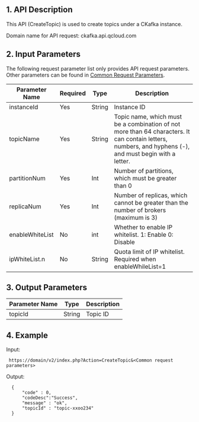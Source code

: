 ## 1. API Description

This API (CreateTopic) is used to create topics under a CKafka instance.

Domain name for API request: ckafka.api.qcloud.com

## 2. Input Parameters

The following request parameter list only provides API request parameters. Other parameters can be found in [Common Request Parameters](https://cloud.tencent.com/doc/api/431/5883).

| Parameter Name | Required | Type | Description |
| --- | --- | --- | --- |
| instanceId | Yes | String | Instance ID |
| topicName | Yes | String | Topic name, which must be a combination of not more than 64 characters. It can contain letters, numbers, and hyphens (-), and must begin with a letter. |
| partitionNum | Yes | Int | Number of partitions, which must be greater than 0 |
| replicaNum | Yes | Int | Number of replicas, which cannot be greater than the number of brokers (maximum is 3) |
| enableWhiteList | No | int | Whether to enable IP whitelist. 1: Enable 0: Disable |
| ipWhiteList.n | No | String | Quota limit of IP whitelist. Required when enableWhileList=1 |


## 3. Output Parameters

| Parameter Name | Type | Description |
| --- | --- | --- |
| topicId | String | Topic ID |

## 4. Example

Input:

```
 https://domain/v2/index.php?Action=CreateTopic&<Common request parameters>
```

Output:

```
  {
      "code" : 0,
	  "codeDesc":"Success",
      "message" : "ok",
	  "topicId" : "topic-xxoo234"
  }

```
